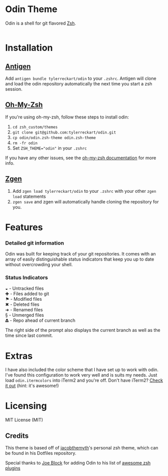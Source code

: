 # Odin Theme  
Odin is a shell for git flavored [Zsh](https://github.com/robbyrussell/oh-my-zsh/). 

<img src="http://tylerreckart.com/images/odin-overlay.png" alt=""> 

# Installation

## [Antigen](https://github.com/zsh-users/antigen)

Add `antigen bundle tylerreckart/odin` to your `.zshrc`. Antigen will clone and load the odin repository automatically the next time you start a zsh session.

## [Oh-My-Zsh](http://ohmyz.sh/)

If you're using oh-my-zsh, follow these steps to install odin:

1. `cd zsh_custom/themes`  
2. `git clone git@github.com:tylerreckart/odin.git`  
3. `cp odin/odin.zsh-theme odin.zsh-theme`  
4. `rm -fr odin`  
5. Set `ZSH_THEME="odin"` in your `.zshrc`  
  
If you have any other issues, see the [oh-my-zsh documentation](https://github.com/robbyrussell/oh-my-zsh/wiki/Customization) for more info.  

## [Zgen](https://github.com/tarjoilija/zgen)

1. Add `zgen load tylerreckart/odin` to your `.zshrc` with your other `zgen load` statements  
2. `zgen save` and zgen will automatically handle cloning the repository for you.  

# Features
### Detailed git information
Odin was built for keeping track of your git repositories. It comes with an array of easily distinguishable status indicators that keep you up to date without overcrowding your shell.

### Status Indicators 
◒ - Untracked files   
✚ - Files added to git  
⚑ - Modified files  
✖ - Deleted files  
➜ - Renamed files  
§ - Unmerged files  
𝝙 - Repo ahead of current branch  

The right side of the prompt also displays the current branch as well as the time since last commit.

# Extras
I have also included the color scheme that I have set up to work with odin. I've found this configuration to work very well and is suits my needs. Just load `odin.itermcolors` into iTerm2 and you're off. Don't have iTerm2? [Check it out](https://www.iterm2.com/) (hint: it's awesome!)

# Licensing 
MIT License (MIT)

## Credits
This theme is based off of [jacobthemyth](http://github.com/jacobthemyth)'s personal zsh theme, which can be found in his Dotfiles repository.

Special thanks to [Joe Block](https://github.com/unixorn) for adding Odin to his list of [awesome zsh plugins](https://github.com/unixorn/awesome-zsh-plugins)
